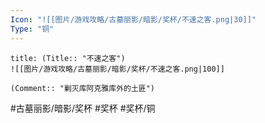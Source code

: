 ```yaml
---
Icon: "![[图片/游戏攻略/古墓丽影/暗影/奖杯/不速之客.png|30]]"
Type: "铜"
---
```

```ad-common-bronze-trophy
title: (Title:: "不速之客")
![[图片/游戏攻略/古墓丽影/暗影/奖杯/不速之客.png|100]]

(Comment:: "剿灭库阿克雅库外的土匪")
```

#古墓丽影/暗影/奖杯 #奖杯 #奖杯/铜
